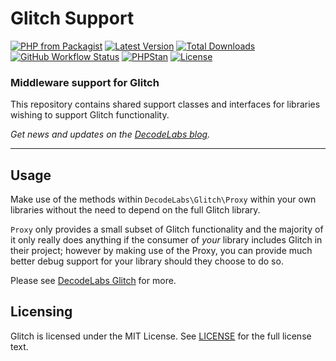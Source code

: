 # Glitch Support

[![PHP from Packagist](https://img.shields.io/packagist/php-v/decodelabs/glitch-support?style=flat)](https://packagist.org/packages/decodelabs/glitch-support)
[![Latest Version](https://img.shields.io/packagist/v/decodelabs/glitch-support.svg?style=flat)](https://packagist.org/packages/decodelabs/glitch-support)
[![Total Downloads](https://img.shields.io/packagist/dt/decodelabs/glitch-support.svg?style=flat)](https://packagist.org/packages/decodelabs/glitch-support)
[![GitHub Workflow Status](https://img.shields.io/github/actions/workflow/status/decodelabs/glitch-support/integrate.yml?branch=develop)](https://github.com/decodelabs/glitch-support/actions/workflows/integrate.yml)
[![PHPStan](https://img.shields.io/badge/PHPStan-enabled-44CC11.svg?longCache=true&style=flat)](https://github.com/phpstan/phpstan)
[![License](https://img.shields.io/packagist/l/decodelabs/glitch-support?style=flat)](https://packagist.org/packages/decodelabs/glitch-support)


### Middleware support for Glitch

This repository contains shared support classes and interfaces for libraries wishing to support Glitch functionality.

_Get news and updates on the [DecodeLabs blog](https://blog.decodelabs.com)._

---

## Usage

Make use of the methods within `DecodeLabs\Glitch\Proxy` within your own libraries without the need to depend on the full Glitch library.

`Proxy` only provides a small subset of Glitch functionality and the majority of it only really does anything if the consumer of _your_ library includes Glitch in their project; however by making use of the Proxy, you can provide much better debug support for your library should they choose to do so.

Please see [DecodeLabs Glitch](https://github.com/decodelabs/glitch) for more.

## Licensing
Glitch is licensed under the MIT License. See [LICENSE](./LICENSE) for the full license text.
